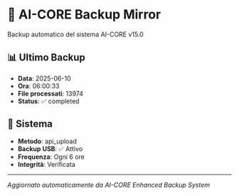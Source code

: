 # 🧬 AI-CORE Backup Mirror

Backup automatico del sistema AI-CORE v15.0

## 📊 Ultimo Backup
- **Data**: 2025-06-10
- **Ora**: 06:00:33
- **File processati**: 13974
- **Status**: ✅ completed

## 🎯 Sistema
- **Metodo**: api_upload
- **Backup USB**: ✅ Attivo
- **Frequenza**: Ogni 6 ore
- **Integrità**: Verificata

---
*Aggiornato automaticamente da AI-CORE Enhanced Backup System*
